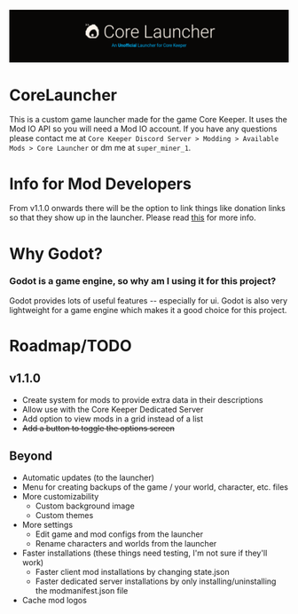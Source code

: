 ![Core Launcher](Banner.png)

# CoreLauncher
This is a custom game launcher made for the game Core Keeper. It uses the Mod IO API so you will need a Mod IO account. If you have any questions please contact me at `Core Keeper Discord Server > Modding > Available Mods > Core Launcher` or dm me at `super_miner_1`.

# Info for Mod Developers
From v1.1.0 onwards there will be the option to link things like donation links so that they show up in the launcher. Please read [this](Info/UsingExtraData.md) for more info.

# Why Godot?
### Godot is a game engine, so why am I using it for this project?
Godot provides lots of useful features -- especially for ui. Godot is also very lightweight for a game engine which makes it a good choice for this project.

# Roadmap/TODO
## v1.1.0
- Create system for mods to provide extra data in their descriptions
- Allow use with the Core Keeper Dedicated Server
- Add option to view mods in a grid instead of a list
- ~~Add a button to toggle the options screen~~
## Beyond
- Automatic updates (to the launcher)
- Menu for creating backups of the game / your world, character, etc. files
- More customizability
  - Custom background image
  - Custom themes
- More settings
  - Edit game and mod configs from the launcher
  - Rename characters and worlds from the launcher
- Faster installations (these things need testing, I'm not sure if they'll work)
  - Faster client mod installations by changing state.json
  - Faster dedicated server installations by only installing/uninstalling the modmanifest.json file
- Cache mod logos
